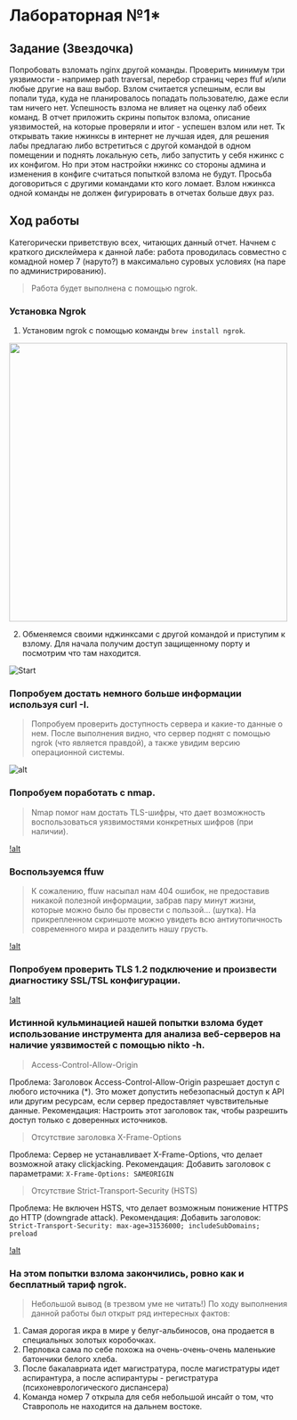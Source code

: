 # Лабораторная №1* 
## Задание (Звездочка)

Попробовать взломать nginx другой команды. Проверить минимум три уязвимости - например path traversal, перебор страниц через ffuf и/или любые другие на ваш выбор.
Взлом считается успешным, если вы попали туда, куда не планировалось попадать пользователю, даже если там ничего нет. Успешность взлома не влияет на оценку лаб обеих команд. 
В отчет приложить скрины попыток взлома, описание уязвимостей, на которые проверяли и итог - успешен взлом или нет.
Тк открывать такие нжинксы в интернет не лучшая идея, для решения лабы предлагаю либо встретиться с другой командой в одном помещении и поднять локальную сеть, либо запустить у себя нжинкс с их конфигом. Но при этом настройки нжинкс со стороны админа и изменения в конфиге считаться попыткой взлома не будут.
Просьба договориться с другими командами кто кого ломает. Взлом нжинкса одной команды не должен фигурировать в отчетах больше двух раз.

## Ход работы
Категорически приветствую всех, читающих данный отчет. Начнем с краткого дисклеймера к данной лабе: работа проводилась совместно с комадной номер 7 (наруто?) в максимально суровых условиях (на паре по администрированию).  

> Работа будет выполнена с помощью ngrok. 

### Установка Ngrok
1. Установим ngrok с помощью команды ```brew install ngrok```.

<img src="" width="500">

2. Обменяемся своими нджинксами с другой командой и приступим к взлому. Для начала получим доступ защищенному порту и посмотрим что там находится.
   
![Start]()

### Попробуем достать немного больше информации используя curl -I.

> Попробуем проверить доступность сервера и какие-то данные о нем. После выполнения видно, что сервер поднят с помощью ngrok (что является правдой), а также увидим версию операционной системы.

![alt]()

### Попробуем поработать с nmap.

> Nmap помог нам достать TLS-шифры, что дает возможность воспользоваться уязвимостями конкретных шифров (при наличии).

[!alt]()

### Воспользуемся ffuw

> К сожалению, ffuw насыпал нам 404 ошибок, не предоставив никакой полезной информации, забрав пару минут жизни, которые можно было бы провести с пользой... (шутка). На прикрепленном скриншоте можно увидеть всю антиутопичность современного мира и разделить нашу грусть.

[!alt]()

### Попробуем проверить TLS 1.2 подключение и произвести диагностику SSL/TSL конфигурации.

[!alt]()

### Истинной кульминацией нашей попытки взлома будет использование инструмента для анализа веб-серверов на наличие уязвимостей с помощью nikto -h.

> Access-Control-Allow-Origin

Проблема: Заголовок Access-Control-Allow-Origin разрешает доступ с любого источника (*).
Это может допустить небезопасный доступ к API или другим ресурсам, если сервер предоставляет чувствительные данные.
Рекомендация: Настроить этот заголовок так, чтобы разрешить доступ только с доверенных источников.

> Отсутствие заголовка X-Frame-Options

Проблема: Сервер не устанавливает X-Frame-Options, что делает возможной атаку clickjacking.
Рекомендация: Добавить заголовок с параметрами:
```X-Frame-Options: SAMEORIGIN```

> Отсутствие Strict-Transport-Security (HSTS)

Проблема: Не включен HSTS, что делает возможным понижение HTTPS до HTTP (downgrade attack).
Рекомендация: Добавить заголовок:
```Strict-Transport-Security: max-age=31536000; includeSubDomains; preload```

[!alt]()

### На этом попытки взлома закончились, ровно как и бесплатный тариф ngrok. 

> Небольшой вывод (в трезвом уме не читать!) 
По ходу выполнения данной работы был открыт ряд интересных фактов:
1. Самая дорогая икра в мире у белуг-альбиносов, она продается в специальных золотых коробочках.
2. Перловка сама по себе похожа на очень-очень-очень маленькие батончики белого хлеба.
3. После бакалавриата идет магистратура, после магистратуры идет аспирантура, а после аспирантуры - регистратура (психоневрологического диспансера)
4. Команда номер 7 открыла для себя небольшой инсайт о том, что Ставрополь не находится на дальнем востоке.

